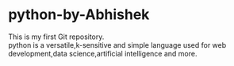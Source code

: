 # python-by-Abhishek
This is my first Git repository.
<br>
python is a versatile,k-sensitive and simple language used for web development,data science,artificial intelligence and more.

